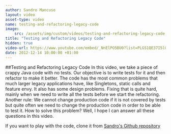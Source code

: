 ```yaml
---
author: Sandro Mancuso
layout: video
asset-type: video
name: testing-and-refactoring-legacy-code
image:
    src: /assets/img/custom/videos/testing-and-refactoring-legacy-code.png
title: "Testing and Refactoring Legacy Code"
hidden: true
video-url: https://www.youtube.com/embed/_NnElPO5BU0?list=PLGS1QE37I5lQX33-yrnNasV_dHRh2oSkx
date: 2012-12-14 10:00:00 +01:00
---
```


##Testing and Refactoring Legacy Code
In this video, we take a piece of crappy Java code with no tests. Our objective is to write tests for it and then refactor to make it better. The code has the most common problems that much larger legacy applications have, like Singletons, static calls and feature envy. It also has some design problems. Fixing that is quite hard, mainly when we need to write all the tests before we start the refactoring. Another rule: We cannot change production code if it is not covered by tests but quite often we need to change the production code in order to be able to test it. How to solve this problem? Well, I hope I can answer all these questions in this video.

If you want to play with the code, clone it from [Sandro's Github repository]("https://github.com/sandromancuso/trip-service-kata")

